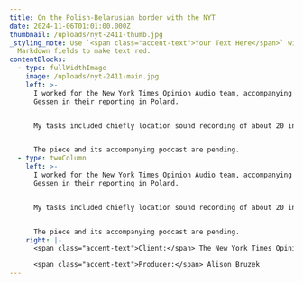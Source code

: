 ```yaml
---
title: On the Polish-Belarusian border with the NYT
date: 2024-11-06T01:01:00.000Z
thumbnail: /uploads/nyt-2411-thumb.jpg
_styling_note: Use `<span class="accent-text">Your Text Here</span>` within
  Markdown fields to make text red.
contentBlocks:
  - type: fullWidthImage
    image: /uploads/nyt-2411-main.jpg
    left: >-
      I worked for the New York Times Opinion Audio team, accompanying Masha
      Gessen in their reporting in Poland.


      My tasks included chiefly location sound recording of about 20 interviews and ambience, as well as local fixing, driving and translating.


      The piece and its accompanying podcast are pending.
  - type: twoColumn
    left: >-
      I worked for the New York Times Opinion Audio team, accompanying Masha
      Gessen in their reporting in Poland.


      My tasks included chiefly location sound recording of about 20 interviews, as well as local fixing, driving and translating.


      The piece and its accompanying podcast are pending.
    right: |-
      <span class="accent-text">Client:</span> The New York Times Opinion Audio

      <span class="accent-text">Producer:</span> Alison Bruzek
---
```

